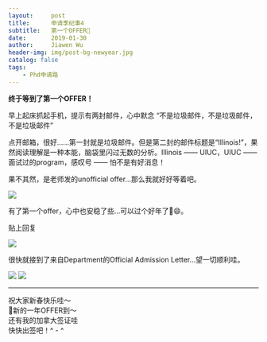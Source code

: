 ```yaml
---
layout:     post
title:      申请季纪事4
subtitle:   第一个OFFER
date:       2019-01-30
author:     Jiawen Wu
header-img: img/post-bg-newyear.jpg
catalog: false
tags:
    - Phd申请路
---
```

<script type="text/javascript">
// 禁止右键菜单
document.oncontextmenu = function(){ return false; };
// 禁止文字选择
document.onselectstart = function(){ return false; };
// 禁止复制
document.oncopy = function(){ return false; };
// 禁止剪切
document.oncut = function(){ return false; };
// 禁止粘贴
document.onpaste = function(){ return false; };
</script>

**终于等到了第一个OFFER！**

早上起床抓起手机，提示有两封邮件，心中默念 “不是垃圾邮件，不是垃圾邮件，不是垃圾邮件” 

点开邮箱，很好......第一封就是垃圾邮件。但是第二封的邮件标题是“Illinois!”，果然阅读理解是一种本能，脑袋里闪过无数的分析。Illinois —— UIUC，UIUC —— 面试过的program，感叹号 —— 怕不是有好消息！  

果不其然，是老师发的unofficial offer...那么我就好好等着吧。

![](https://ws4.sinaimg.cn/large/006tNc79gy1fzpl886xiuj30ga0i7jtt.jpg)

有了第一个offer，心中也安稳了些...可以过个好年了😄。

贴上回复

![](https://ws4.sinaimg.cn/large/006tNc79gy1fzplcb30euj30g50h1wh2.jpg)

很快就接到了来自Department的Official Admission Letter...望一切顺利哇。

![](https://ws3.sinaimg.cn/large/006tNc79gy1fzqpt6ev7kj30n10ma79n.jpg)
![](https://ws4.sinaimg.cn/large/006tNc79gy1fzqpvtpq0sj30m20j3wic.jpg)

---
祝大家新春快乐哇～  
新的一年OFFER到～  
还有我的加拿大签证哇  
快快出签吧！^ - ^